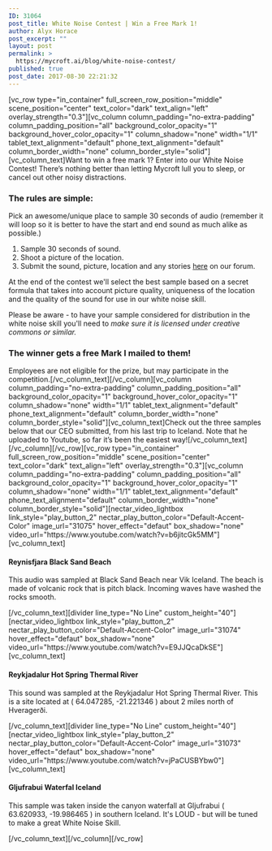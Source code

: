 ```yaml
---
ID: 31064
post_title: White Noise Contest | Win a Free Mark 1!
author: Alyx Horace
post_excerpt: ""
layout: post
permalink: >
  https://mycroft.ai/blog/white-noise-contest/
published: true
post_date: 2017-08-30 22:21:32
---
```

[vc_row type="in_container" full_screen_row_position="middle" scene_position="center" text_color="dark" text_align="left" overlay_strength="0.3"][vc_column column_padding="no-extra-padding" column_padding_position="all" background_color_opacity="1" background_hover_color_opacity="1" column_shadow="none" width="1/1" tablet_text_alignment="default" phone_text_alignment="default" column_border_width="none" column_border_style="solid"][vc_column_text]Want to win a free mark 1? Enter into our White Noise Contest! There’s nothing better than letting Mycroft lull you to sleep, or cancel out other noisy distractions.
<h3>The rules are simple:</h3>
Pick an awesome/unique place to sample 30 seconds of audio (remember it will loop so it is better to have the start and end sound as much alike as possible.)
<ol>
 	<li>Sample 30 seconds of sound.</li>
 	<li>Shoot a picture of the location.</li>
 	<li>Submit the sound, picture, location and any stories <a href="https://community.mycroft.ai/t/white-noise-contest/2063">here</a> on our forum.</li>
</ol>
At the end of the contest we'll select the best sample based on a secret formula that takes into account picture quality, uniqueness of the location and the quality of the sound for use in our white noise skill.

Please be aware - to have your sample considered for distribution in the white noise skill you'll need to <em>make sure it is licensed under creative commons or similar.</em>
<h3>The winner gets a free Mark I mailed to them!</h3>
Employees are not eligible for the prize, but may participate in the competition.[/vc_column_text][/vc_column][vc_column column_padding="no-extra-padding" column_padding_position="all" background_color_opacity="1" background_hover_color_opacity="1" column_shadow="none" width="1/1" tablet_text_alignment="default" phone_text_alignment="default" column_border_width="none" column_border_style="solid"][vc_column_text]Check out the three samples below that our CEO submitted, from his last trip to Iceland. Note that he uploaded to Youtube, so far it’s been the easiest way![/vc_column_text][/vc_column][/vc_row][vc_row type="in_container" full_screen_row_position="middle" scene_position="center" text_color="dark" text_align="left" overlay_strength="0.3"][vc_column column_padding="no-extra-padding" column_padding_position="all" background_color_opacity="1" background_hover_color_opacity="1" column_shadow="none" width="1/1" tablet_text_alignment="default" phone_text_alignment="default" column_border_width="none" column_border_style="solid"][nectar_video_lightbox link_style="play_button_2" nectar_play_button_color="Default-Accent-Color" image_url="31075" hover_effect="defaut" box_shadow="none" video_url="https://www.youtube.com/watch?v=b6jitcGk5MM"][vc_column_text]
<h4 class="watch-title-container"><span id="eow-title" class="watch-title" dir="ltr" title="Reynisfjara Black Sand Beach">Reynisfjara Black Sand Beach</span></h4>
<p class="watch-title-container">This audio was sampled at Black Sand Beach near Vik Iceland. The beach is made of volcanic rock that is pitch black. Incoming waves have washed the rocks smooth.</p>
[/vc_column_text][divider line_type="No Line" custom_height="40"][nectar_video_lightbox link_style="play_button_2" nectar_play_button_color="Default-Accent-Color" image_url="31074" hover_effect="defaut" box_shadow="none" video_url="https://www.youtube.com/watch?v=E9JJQcaDkSE"][vc_column_text]
<h4 class="watch-title-container"><span id="eow-title" class="watch-title" dir="ltr" title="Reykjadalur Hot Spring Thermal River">Reykjadalur Hot Spring Thermal River</span></h4>
<p class="watch-title-container">This sound was sampled at the Reykjadalur Hot Spring Thermal River. This is a site located at ( 64.047285, -21.221346 ) about 2 miles north of Hveragerði.</p>
[/vc_column_text][divider line_type="No Line" custom_height="40"][nectar_video_lightbox link_style="play_button_2" nectar_play_button_color="Default-Accent-Color" image_url="31073" hover_effect="defaut" box_shadow="none" video_url="https://www.youtube.com/watch?v=jPaCUSBYbw0"][vc_column_text]
<h4 class="watch-title-container"><span id="eow-title" class="watch-title" dir="ltr" title="Gljufrabui Waterfal Iceland">Gljufrabui Waterfal Iceland</span></h4>
<p class="watch-title-container">This sample was taken inside the canyon waterfall at Gljufrabui ( 63.620933, -19.986465 ) in southern Iceland. It's LOUD - but will be tuned to make a great White Noise Skill.</p>
[/vc_column_text][/vc_column][/vc_row]